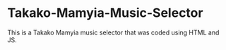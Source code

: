 # Takako-Mamyia-Music-Selector
This is a Takako Mamyia music selector that was coded using HTML and JS.
